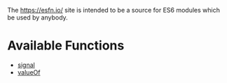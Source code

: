The https://esfn.io/ site is intended to be a source for ES6 modules which be
used by anybody.

Available Functions
===================

 * [signal](signal.md)
 * [valueOf](value-of.md)
